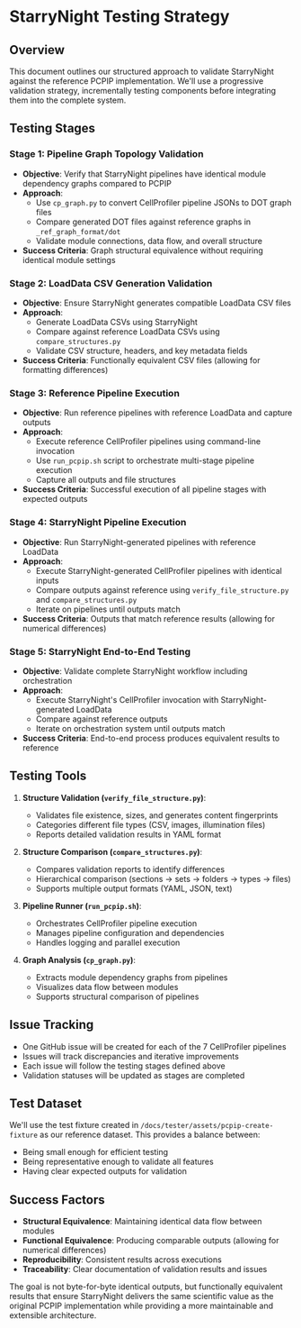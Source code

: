 # StarryNight Testing Strategy

## Overview

This document outlines our structured approach to validate StarryNight against the reference PCPIP implementation. We'll use a progressive validation strategy, incrementally testing components before integrating them into the complete system.

## Testing Stages

### Stage 1: Pipeline Graph Topology Validation
- **Objective**: Verify that StarryNight pipelines have identical module dependency graphs compared to PCPIP
- **Approach**:
    - Use `cp_graph.py` to convert CellProfiler pipeline JSONs to DOT graph files
    - Compare generated DOT files against reference graphs in `_ref_graph_format/dot`
    - Validate module connections, data flow, and overall structure
- **Success Criteria**: Graph structural equivalence without requiring identical module settings

### Stage 2: LoadData CSV Generation Validation
- **Objective**: Ensure StarryNight generates compatible LoadData CSV files
- **Approach**:
    - Generate LoadData CSVs using StarryNight
    - Compare against reference LoadData CSVs using `compare_structures.py`
    - Validate CSV structure, headers, and key metadata fields
- **Success Criteria**: Functionally equivalent CSV files (allowing for formatting differences)

### Stage 3: Reference Pipeline Execution
- **Objective**: Run reference pipelines with reference LoadData and capture outputs
- **Approach**:
    - Execute reference CellProfiler pipelines using command-line invocation
    - Use `run_pcpip.sh` script to orchestrate multi-stage pipeline execution
    - Capture all outputs and file structures
- **Success Criteria**: Successful execution of all pipeline stages with expected outputs

### Stage 4: StarryNight Pipeline Execution
- **Objective**: Run StarryNight-generated pipelines with reference LoadData
- **Approach**:
    - Execute StarryNight-generated CellProfiler pipelines with identical inputs
    - Compare outputs against reference using `verify_file_structure.py` and `compare_structures.py`
    - Iterate on pipelines until outputs match
- **Success Criteria**: Outputs that match reference results (allowing for numerical differences)

### Stage 5: StarryNight End-to-End Testing
- **Objective**: Validate complete StarryNight workflow including orchestration
- **Approach**:
    - Execute StarryNight's CellProfiler invocation with StarryNight-generated LoadData
    - Compare against reference outputs
    - Iterate on orchestration system until outputs match
- **Success Criteria**: End-to-end process produces equivalent results to reference

## Testing Tools

1. **Structure Validation (`verify_file_structure.py`)**:
    - Validates file existence, sizes, and generates content fingerprints
    - Categories different file types (CSV, images, illumination files)
    - Reports detailed validation results in YAML format

2. **Structure Comparison (`compare_structures.py`)**:
    - Compares validation reports to identify differences
    - Hierarchical comparison (sections → sets → folders → types → files)
    - Supports multiple output formats (YAML, JSON, text)

3. **Pipeline Runner (`run_pcpip.sh`)**:
    - Orchestrates CellProfiler pipeline execution
    - Manages pipeline configuration and dependencies
    - Handles logging and parallel execution

4. **Graph Analysis (`cp_graph.py`)**:
    - Extracts module dependency graphs from pipelines
    - Visualizes data flow between modules
    - Supports structural comparison of pipelines

## Issue Tracking

- One GitHub issue will be created for each of the 7 CellProfiler pipelines
- Issues will track discrepancies and iterative improvements
- Each issue will follow the testing stages defined above
- Validation statuses will be updated as stages are completed

## Test Dataset

We'll use the test fixture created in `/docs/tester/assets/pcpip-create-fixture` as our reference dataset. This provides a balance between:

- Being small enough for efficient testing
- Being representative enough to validate all features
- Having clear expected outputs for validation

## Success Factors

- **Structural Equivalence**: Maintaining identical data flow between modules
- **Functional Equivalence**: Producing comparable outputs (allowing for numerical differences)
- **Reproducibility**: Consistent results across executions
- **Traceability**: Clear documentation of validation results and issues

The goal is not byte-for-byte identical outputs, but functionally equivalent results that ensure StarryNight delivers the same scientific value as the original PCPIP implementation while providing a more maintainable and extensible architecture.
